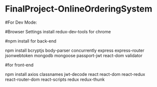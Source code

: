# FinalProject-OnlineOrderingSystem

#For Dev Mode:

#Browser Settings
install redux-dev-tools for chrome

#npm install for back-end

npm install bcryptjs body-parser concurrently express express-router jsonwebtoken mongodb mongoose passport-jwt react-dom validator

#for front-end

npm install axios classnames jwt-decode react react-dom react-redux react-router-dom react-scripts redux redux-thunk
